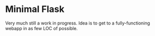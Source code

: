 # Minimal Flask

Very much still a work in progress. Idea is to get to a fully-functioning webapp in as few LOC of possible.
